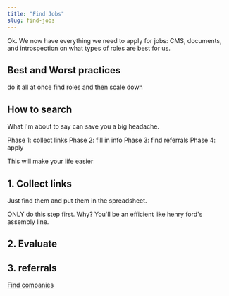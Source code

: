```yaml
---
title: "Find Jobs"
slug: find-jobs
---
```


Ok. We now have everything we need to apply for jobs: CMS, documents, and introspection on what types of roles are best for us.

## Best and Worst practices

do it all at once
find roles and then scale down

## How to search

What I'm about to say can save you a big headache.

Phase 1: collect links
Phase 2: fill in info
Phase 3: find referrals
Phase 4: apply

This will make your life easier

## 1. Collect links

Just find them and put them in the spreadsheet.

ONLY do this step first. Why? You'll be an efficient like henry ford's assembly line.


## 2. Evaluate


## 3. referrals


[Find companies](https://docs.google.com/document/d/1w5iy1g6Pmwxt2yvBdZM5R1BF9e-hQGrfPAGb6TnXxQU/edit)
